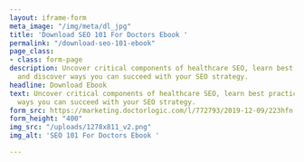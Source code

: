 ```yaml
---
layout: iframe-form
meta_image: "/img/meta/dl_jpg"
title: 'Download SEO 101 For Doctors Ebook '
permalink: "/download-seo-101-ebook"
page_class:
- class: form-page
description: Uncover critical components of healthcare SEO, learn best practices,
  and discover ways you can succeed with your SEO strategy.
headline: Download Ebook
text: Uncover critical components of healthcare SEO, learn best practices, and discover
  ways you can succeed with your SEO strategy.
form_src: https://marketing.doctorlogic.com/l/772793/2019-12-09/223hfn
form_height: "400"
img_src: "/uploads/1278x811_v2.png"
img_alt: 'SEO 101 For Doctors Ebook '

---
```

